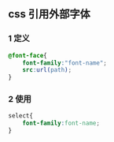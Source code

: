 ## css 引用外部字体
### 1  定义
```css
@font-face{
	font-family:"font-name";
	src:url(path);
}
```
### 2 使用

```css
select{
	font-family:font-name;
}
```



